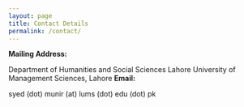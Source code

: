 ```yaml
---
layout: page
title: Contact Details
permalink: /contact/
---
```

**Mailing Address:**

Department of Humanities and Social Sciences
Lahore University of Management Sciences, Lahore
**Email:**

syed (dot) munir (at) lums (dot) edu (dot) pk


